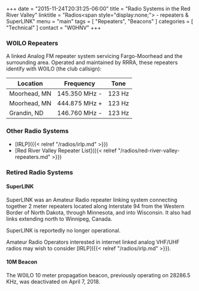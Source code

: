 +++
date = "2015-11-24T20:31:25-06:00"
title = "Radio Systems in the Red River Valley"
linktitle = "Radios<span style=\"display:none;\"> - repeaters & SuperLINK</span>"
menu = "main"
tags = [ "Repeaters", "Beacons" ]
categories = [ "Technical" ]
contact = "W0HNV"
+++
### W0ILO Repeaters 

A linked Analog FM repeater system servicing Fargo-Moorhead and the
surrounding area. Operated and maintained by RRRA, these repeaters
identify with W0ILO (the club callsign):

Location | Frequency | Tone
---------|-----------|-----
Moorhead, MN | 145.350 MHz - | 123 Hz
Moorhead, MN | 444.875 MHz + | 123 Hz
Grandin, ND | 146.760 MHz - | 123 Hz

### Other Radio Systems

* [IRLP]({{< relref "/radios/irlp.md" >}})
* [Red River Valley Repeater List]({{< relref "/radios/red-river-valley-repeaters.md" >}})

### Retired Radio Systems

#### SuperLINK

SuperLINK was an Amateur Radio repeater linking system connecting together
2 meter repeaters located along Interstate 94 from the Western Border of
North Dakota, through Minnesota, and into Wisconsin. It also had links
extending north to Winnipeg, Canada.

SuperLINK is reportedly no longer operational.

Amateur Radio Operators interested in internet linked analog VHF/UHF
radios may wish to consider [IRLP]({{< relref "/radios/irlp.md" >}}).

#### 10M Beacon

The W0ILO 10 meter propagation beacon, previously operating on 28286.5
KHz, was deactivated on April 7, 2018.

